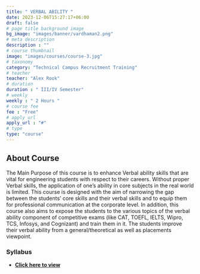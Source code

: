 ```yaml
---
title: " VERBAL ABILITY "
date: 2023-12-06T15:27:17+06:00
draft: false
# page title background image
bg_image: "images/banner/vardhaman2.png"
# meta description
description : ""
# course thumbnail
image: "images/courses/course-3.jpg"
# taxonomy
category: "Technical Campus Recruitment Training"
# teacher
teacher: "Alex Rook"
# duration
duration : " III/IV Semester"
# weekly
weekly : " 2 Hours "
# course fee
fee : "Free"
# apply url
apply_url : "#"
# type
type: "course"
---
```



## About Course

The Main Purpose of this course is to enhance Verbal ability skills that are vital for engineering
students with respect to their careers. Without proper Verbal skills, the application of one’s
ability in core subjects in the real world is limited. This course is designed with the aim of
narrowing the gap between the students’ core skills and their verbal skills and to equip them
for professional communication at the corporate level. In addition, this course also aims to
expose the students to the various topics of the verbal ability component of competitive exams
(like CAT, TOEFL, IELTS, Wipro, TCS, Infosys, and Cognizant) and train them in it. The students
improve their verbal ability from a general/theoretical as well as placements viewpoint.


### Syllabus

- **[Click here to view](https://drive.google.com/file/d/1OrUthejbA9dhg0YERAE_LVhz41teyPVd/view?usp=sharing)**
